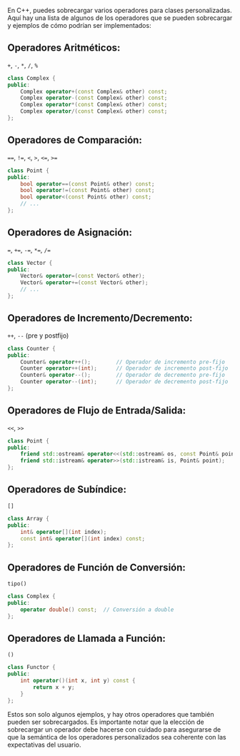 En C++, puedes sobrecargar varios operadores para clases personalizadas. Aquí hay una lista de algunos de los operadores que se pueden sobrecargar y ejemplos de cómo podrían ser implementados:

## Operadores Aritméticos:
`+`, `-`, `*`, `/`, `%`

```cpp
class Complex {
public:
	Complex operator+(const Complex& other) const;
	Complex operator-(const Complex& other) const;
	Complex operator*(const Complex& other) const;
	Complex operator/(const Complex& other) const;
};
```

## Operadores de Comparación:
`==`, `!=`, `<`, `>`, `<=`, `>=`

```cpp
class Point {
public:
	bool operator==(const Point& other) const;
	bool operator!=(const Point& other) const;
	bool operator<(const Point& other) const;
	// ...
};
```

## Operadores de Asignación:
`=`, `+=`, `-=`, `*=`, `/=`

```cpp
class Vector {
public:
	Vector& operator=(const Vector& other);
	Vector& operator+=(const Vector& other);
	// ...
};
```

## Operadores de Incremento/Decremento:
`++`, `--` (pre y postfijo)

```cpp
class Counter {
public:
	Counter& operator++();        // Operador de incremento pre-fijo
	Counter operator++(int);      // Operador de incremento post-fijo
	Counter& operator--();        // Operador de decremento pre-fijo
	Counter operator--(int);      // Operador de decremento post-fijo
};
```

## Operadores de Flujo de Entrada/Salida:
`<<`, `>>`

```cpp
class Point {
public:
	friend std::ostream& operator<<(std::ostream& os, const Point& point);
	friend std::istream& operator>>(std::istream& is, Point& point);
};
```

## Operadores de Subíndice:
`[]`

```cpp
class Array {
public:
	int& operator[](int index);
	const int& operator[](int index) const;
};
```

## Operadores de Función de Conversión:
`tipo()`

```cpp
class Complex {
public:
	operator double() const;  // Conversión a double
};
```

## Operadores de Llamada a Función:
`()`

```cpp
class Functor {
public:
	int operator()(int x, int y) const {
		return x + y;
	}
};
```

Estos son solo algunos ejemplos, y hay otros operadores que también pueden ser sobrecargados. Es importante notar que la elección de sobrecargar un operador debe hacerse con cuidado para asegurarse de que la semántica de los operadores personalizados sea coherente con las expectativas del usuario.